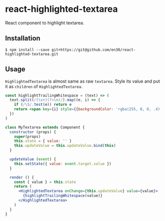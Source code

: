 # react-highlighted-textarea

React component to highlight textarea.

## Installation

```console
$ npm install --save git+https://git@github.com/en30/react-highlighted-textarea.git
```

## Usage
`HighlightedTextarea` is almost same as raw `textarea`.
Style its value and put it as `children` of `HighlightedTextarea`.

```jsx
const highlightTrailingWhitespace = (text) => (
  text.split(/(\s+)(?=\n)/).map((e, i) => {
    if (/\S/.test(e)) return e
    return <span key={i} style={{backgroundColor: 'rgba(255, 0, 0, .4)'}}>{e}</span>
  })
)

class MyTextarea extends Component {
  constructor (props) {
    super(props)
    this.state = { value: '' }
    this.updateValue = this.updateValue.bind(this)
  }

  updateValue (event) {
    this.setState({ value: event.target.value })
  }

  render () {
    const { value } = this.state
    return (
      <HighlightedTextarea onChange={this.updateValue} value={value}>
        {highlightTrailingWhitespace(value)}
      </HighlightedTextarea>
    )
  }
}
```
